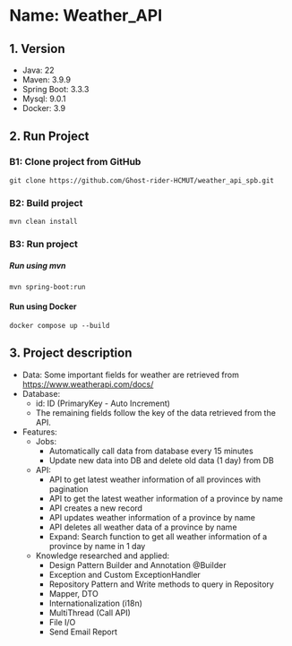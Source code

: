 # Name: Weather_API

## 1. Version

- Java: 22
- Maven: 3.9.9
- Spring Boot: 3.3.3
- Mysql: 9.0.1
- Docker: 3.9

## 2. Run Project

### B1: Clone project from GitHub

```angular2html
git clone https://github.com/Ghost-rider-HCMUT/weather_api_spb.git
```

### B2: Build project

```angular2html
mvn clean install
```

### B3: Run project

##### Run using mvn

```angular2html
mvn spring-boot:run
```

#### Run using Docker

```angular2html
docker compose up --build
```

## 3. Project description

* Data: Some important fields for weather are retrieved from https://www.weatherapi.com/docs/
* Database:
    * id: ID (PrimaryKey - Auto Increment)
    * The remaining fields follow the key of the data retrieved from the API.
* Features:
    * Jobs:
        * Automatically call data from database every 15 minutes
        * Update new data into DB and delete old data (1 day) from DB
    * API:
        * API to get latest weather information of all provinces with pagination
        * API to get the latest weather information of a province by name
        * API creates a new record
        * API updates weather information of a province by name
        * API deletes all weather data of a province by name
        * Expand: Search function to get all weather information of a province by name in 1 day
    * Knowledge researched and applied:
        * Design Pattern Builder and Annotation @Builder
        * Exception and Custom ExceptionHandler
        * Repository Pattern and Write methods to query in Repository
        * Mapper, DTO
        * Internationalization (i18n)
        * MultiThread (Call API)
        * File I/O
        * Send Email Report
